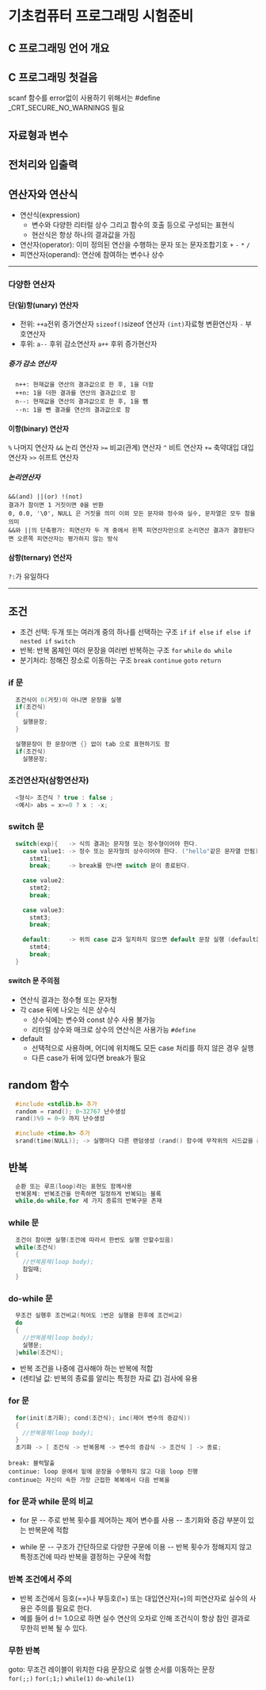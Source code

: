 # 기초컴퓨터 프로그래밍 시험준비

## C 프로그래밍 언어 개요
## C 프로그래밍 첫걸음
scanf 함수를 error없이 사용하기 위해서는 #define _CRT_SECURE_NO_WARNINGS 필요
## 자료형과 변수
## 전처리와 입출력
## 연산자와 연산식
- 연산식(expression)
  - 변수와 다양한 리터럴 상수 그리고 함수의 호출 등으로 구성되는 표현식
  - 현산식은 항상 하나의 결과값을 가짐
- 연산자(operator): 이미 정의된 연산을 수행하는 문자 또는 문자조합기호 `+` `-` `*` `/`
- 피연산자(operand): 연산에 참여하는 변수나 상수
--------
### 다양한 연산자

#### 단(일)항(unary) 연산자
- 전위: `++a`전위 증가연산자 `sizeof()`sizeof 연산자 `(int)`자료형 변환연산자 `-` 부호연산자 
- 후위: `a--` 후위 감소연산자 `a++` 후위 증가현산자
##### 증가 감소 연산자
```
  n++: 현재값을 연산의 결과값으로 한 후, 1을 더함
  ++n: 1을 더한 결과를 연산의 결과값으로 함
  n--: 현재값을 연산의 결과값으로 한 후, 1을 뺌
  --n: 1을 뺀 결과를 연산의 결과값으로 함
```
#### 이항(binary) 연산자
`%` 나머지 연산자 `&&` 논리 연산자 `>=` 비교(관계) 연산자 `^` 비트 연산자 `+=` 축약대입 대입연산자 `>>` 쉬프트 연산자
##### 논리연산자 
```
&&(and) ||(or) !(not)
결과가 참이면 1 거짓이면 0을 반환
0, 0.0, '\0', NULL 은 거짓을 의미 이외 모든 문자와 정수와 실수, 문자열은 모두 참을 의미
&&와 ||의 단축평가: 피연산자 두 개 중에서 왼쪽 피연산자만으로 논리연산 결과가 결정된다면 오른쪽 피연산자는 평가하지 않는 방식
```
#### 삼항(ternary) 연산자
`?:`가 유일하다

--------
## 조건
- 조건 선택: 두개 또는 여러개 중의 하나를 선택하는 구조
`if` `if else` `if else if` `nested if` `switch` 
- 반복: 반복 몸체인 여러 문장을 여러번 반복하는 구조
`for` `while` `do while`
- 분기처리: 정해진 장소로 이동하는 구조
`break` `continue` `goto` `return`

### if 문
```C
  조건식이 0(거짓)이 아니면 문장을 실행
  if(조건식)
  {
    실행문장;
  }
  
  실행문장이 한 문장이면 {} 없이 tab 으로 표현하기도 함 
  if(조건식)
    실행문장;
```
### 조건연산자(삼항연산자)
```C
  <형식> 조건식 ? true : false ;
  <예시> abs = x>=0 ? x : -x;
```
### switch 문
```C
  switch(exp){   -> 식의 결과는 문자형 또는 정수형이어야 한다.
    case value1: -> 정수 또는 문자형의 상수이어야 한다. ("hello"같은 문자열 안됨)
      stmt1;
      break;     -> break를 만나면 switch 문이 종료된다.
      
    case value2:
      stmt2;
      break;
      
    case value3:
      stmt3;
      break;
      
    default:     -> 위의 case 값과 일치하지 않으면 default 문장 실행 (default는 무조건 실행) 
      stmt4;
      break;
  }
```
#### switch 문 주의점
- 연산식 결과는 정수형 또는 문자형
- 각 case 뒤에 나오는 식은 상수식
  - 상수식에는 변수와 const 상수 사용 불가능
  - 리터럴 상수와 매크로 상수의 연산식은 사용가능 `#define`
- default
  - 선택적으로 사용하며, 어디에 위치해도 모든 case 처리를 하지 않은 경우 실행
  - 다른 case가 뒤에 있다면 break가 필요

## random 함수
```C
  #include <stdlib.h> 추가
  random = rand(); 0~32767 난수생성 
  rand()%9 = 0~9 까지 난수생성
  
  #include <time.h> 추가
  srand(time(NULL)); -> 실행마다 다른 랜덤생성 (rand() 함수에 무작위의 시드값을 준다)
```
## 반복
```C
  순환 또는 루프(loop)라는 표현도 함께사용
  반복몸체: 반복조건을 만족하면 일정하게 반복되는 블록
  while,do-while,for 세 가지 종류의 반복구문 존재
```
### while 문
```C
  조건이 참이면 실행(조건에 따라서 한번도 실행 안할수있음)
  while(조건식)
  {
    //반복몸체(loop body);
    참일때;
  }
```
### do-while 문
```C
  무조건 실행후 조건비교(적어도 1번은 실행을 한후에 조건비교)
  do
  {
    //반복몸체(loop body);
    실행문;
  }while(조건식);
```
  - 반복 조건을 나중에 검사해야 하는 반복에 적합 
  - (센티널 값: 반복의 종료를 알리는 특정한 자료 값) 검사에 유용

### for 문
```C
  for(init(초기화); cond(조건식); inc(제어 변수의 증감식))
  {
    //반복몸체(loop body);
  }
  초기화 -> [ 조건식 -> 반복몸체 -> 변수의 증감식 -> 조건식 ] -> 종료;
```
    break: 블럭탈출
    continue: loop 문에서 밑에 문장을 수행하지 않고 다음 loop 진행
    continue는 자신이 속한 가장 근접한 복복에서 다음 반복을 
 
### for 문과 while 문의 비교
- for 문
-- 주로 반복 횟수를 제어하는 제어 변수를 사용
-- 초기화와 증감 부분이 있는 반복문에 적합

- while 문
-- 구조가 간단하므로 다양한 구문에 이용
-- 반복 횟수가 정해지지 않고 특정조건에 따라 반복을 결정하는 구문에 적합
    
### 반복 조건에서 주의
- 반복 조건에서 등호(==)나 부등호(!=) 또는 대입연산자(=)의 피연산자로 실수의 사용은 주의를 필요로 한다.
- 예를 들어 d != 1.0으로 하면 실수 연산의 오차로 인해 조건식이 항상 참인 결과로 무한히 반복 될 수 있다.

### 무한 반복
goto: 무조건 레이블이 위치한 다음 문장으로 실행 순서를 이동하는 문장 <br>
`for(;;)` `for(;1;)` `while(1)` `do-while(1)`










